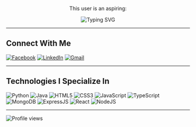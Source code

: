 
<p align="center">This user is an aspiring: </p>

<p align="center">
<img src="https://readme-typing-svg.herokuapp.com?font=Fira+Code&pause=1000&color=F7DC00&center=true&vCenter=true&width=438&lines=Software+Engineer;Fullstack+Developer;System+Admin" alt="Typing SVG" /> </p>

---------------------------

## Connect With Me

[![Facebook](https://img.shields.io/badge/Facebook-%231877F2.svg?style=for-the-badge&logo=Facebook&logoColor=white)](https://www.facebook.com/Izanagi.042)
[![LinkedIn](https://img.shields.io/badge/linkedin-%230077B5.svg?style=for-the-badge&logo=linkedin&logoColor=white)](https://www.linkedin.com/in/nikolaicalizar)
[![Gmail](https://img.shields.io/badge/Gmail-D14836?style=for-the-badge&logo=gmail&logoColor=white)](mailto:tkshclz07@gmail.com)

---------------------------
## Technologies I Specialize In

![Python](https://img.shields.io/badge/Python-green?style=for-the-badge&logo=python&logoColor=white)
![Java](https://img.shields.io/badge/java-%23ED8B00.svg?style=for-the-badge&logo=java&logoColor=white)
![HTML5](https://img.shields.io/badge/html5-%23E34F26.svg?style=for-the-badge&logo=html5&logoColor=white)
![CSS3](https://img.shields.io/badge/css3-%231572B6.svg?style=for-the-badge&logo=css3&logoColor=white)
![JavaScript](https://img.shields.io/badge/javascript-%23323330.svg?style=for-the-badge&logo=javascript&logoColor=%23F7DF1E)
![TypeScript](https://img.shields.io/badge/typescript-%23007ACC.svg?style=for-the-badge&logo=typescript&logoColor=white)
![MongoDB](https://img.shields.io/badge/MongoDB-%234ea94b.svg?style=for-the-badge&logo=mongodb&logoColor=white)
![ExpressJS](https://img.shields.io/badge/express.js-%23404d59.svg?style=for-the-badge)
![React](https://img.shields.io/badge/react-%2320232a.svg?style=for-the-badge&logo=react&logoColor=%2361DAFB)
![NodeJS](https://img.shields.io/badge/node.js-%2343853D.svg?style=for-the-badge&logo=node.js&logoColor=white)

-------------------------
![Profile views](https://komarev.com/ghpvc/?username=Izanagi-42&style=flat-square)

<!---
Izanagi-42/Izanagi-42 is a ✨ special ✨ repository because its `README.md` (this file) appears on your GitHub profile.
You can click the Preview link to take a look at your changes.
--->
